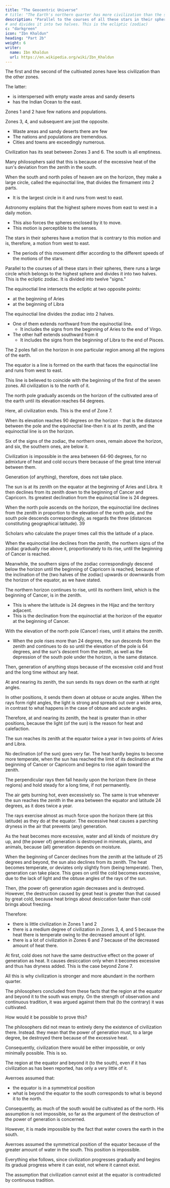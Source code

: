 ```yaml
---
title: "The Geocentric Universe"
# title: "The Earth's northern quarter has more civilization than the southern"
description: "Parallel to the courses of all these stars in their spheres, there runs a large circle which belongs to the highest sphere"
# and divides it into two halves. This is the ecliptic (zodiac)
c: "darkgreen"
icon: "Ibn Khaldun"
heading: "Part 2b"
weight: 6
writer:
  name: Ibn Khaldun
  url: https://en.wikipedia.org/wiki/Ibn_Khaldun
---
```




<!-- SUPPLEMENTARY NOTE TO THE SECOND PREFATORY DISCUSSION -->
The first and the second of the cultivated zones have less civilization than the other zones. 

The latter:
- is interspersed with empty waste areas and sandy deserts 
- has the Indian Ocean to the east.


Zones 1 and 2 have few nations and populations.

Zones 3, 4, and subsequent are just the opposite. 
- Waste areas and sandy deserts there are few
- The nations and populations are tremendous. 
- Cities and towns are exceedingly numerous. 

Civilization has its seat between Zones 3 and 6. The south is all emptiness. 

Many philosophers said that this is because of the excessive heat of the sun's deviation from the zenith in the south. 

<!-- Let us explain and prove this statement. The result will clarify the reason why civilization in the third and fourth zones
is so highly developed and extends also to the fifth, <sixth,> and seventh zones.
We say=  -->

When the south and north poles of heaven are on the horizon, they make a large circle, called the equinoctial line, that divides the firmament into 2 parts. 
- It is the largest circle in it and runs from west to east.

Astronomy explains that the highest sphere moves from east to west in a daily motion. 
- This also forces the spheres enclosed by it to move. 
- This motion is perceptible to the senses. 

The stars in their spheres have a motion that is contrary to this motion and is, therefore, a motion from west to east. 
- The periods of this movement differ according to the different speeds of the motions of the stars.

Parallel to the courses of all these stars in their spheres, there runs a large circle which belongs to the highest sphere and divides it into two halves. This is the ecliptic zodiac. It is divided into twelve "signs." 

The equinoctial line intersects the ecliptic at two opposite points:
- at the beginning of Aries
- at the beginning of Libra

The equinoctial line divides the zodiac into 2 halves.
- One of them extends northward from the equinoctial line.
  - It includes the signs from the beginning of Aries to the end of Virgo. 
- The other half extends southward from it 
  - It includes the signs from the beginning of Libra to the end of Pisces.

The 2 poles fall on the horizon in one particular region among all the regions of the earth.

The equator is a line is formed on the earth that faces the equinoctial line and runs from west to east.

This line is believed to coincide with the beginning of the first of the seven zones. All civilization is to the north of it.

The north pole gradually ascends on the horizon of the cultivated area of the earth until its elevation reaches 64 degrees.

Here, all civilization ends. This is the end of Zone 7.

When its elevation reaches 90 degrees on the horizon - that is the distance between the pole and the equinoctial line-then it is at its zenith, and the equinoctial line is on the horizon.

Six of the signs of the zodiac, the northern ones, remain above the horizon, and six, the southern ones, are below it. 

Civilization is impossible in the area between 64-90 degrees, for no admixture of heat and cold occurs there because of the great time interval between them. 

Generation (of anything), therefore, does not take place.

The sun is at its zenith on the equator at the beginning of Aries and Libra. It then declines from its zenith down to the beginning of Cancer and Capricorn. Its greatest declination from the equinoctial line is 24 degrees.

When the north pole ascends on the horizon, the equinoctial line declines from the zenith in proportion to the elevation of the north pole, and the south pole descends correspondingly, as regards the three (distances constituting geographical latitude). 39 

Scholars who calculate the prayer times call this the latitude of a place.

When the equinoctial line declines from the zenith, the northern signs of the zodiac gradually rise above it, proportionately to its rise, until the beginning of Cancer is reached.

Meanwhile, the southern signs of the zodiac correspondingly descend below the horizon until the beginning of Capricorn is reached, because of the inclination of the (two halves of the zodiac) upwards or downwards from the horizon of the equator, as we have stated. 

The northern horizon continues to rise, until its northern limit, which is the beginning of Cancer, is in the zenith.
- This is where the latitude is 24 degrees in the Hijaz and the territory adjacent. 
- This is the declination from the equinoctial at the horizon of the equator at the beginning of Cancer. 

With the elevation of the north pole (Cancer) rises, until it attains the zenith.
- When the pole rises more than 24 degrees, the sun descends from the zenith and continues to do so until the elevation of the pole is 64 degrees, and the sun's descent from the zenith, as well as the depression of the south pole under the horizon, is the same distance.

Then, generation of anything stops because of the excessive cold and frost and the long time without any heat.

At and nearing its zenith, the sun sends its rays down on the earth at right angles. 

In other positions, it sends them down at obtuse or acute angles. When the rays form right angles, the light is strong and spreads out over a wide area, in contrast to what happens in the case of obtuse and acute angles.

Therefore, at and nearing its zenith, the heat is greater than in other positions, because the light (of the sun) is the reason for heat and calefaction. 

The sun reaches its zenith at the equator twice a year in two points of Aries and Libra.

No declination (of the sun) goes very far. The heat hardly begins to become more temperate, when the sun has reached the limit of its declination at the beginning of Cancer or Capricorn and begins to rise again toward the zenith. 

The perpendicular rays then fall heavily upon the horizon there (in these regions) and hold steady for a long time, if not permanently. 

The air gets burning hot, even excessively so. The same is true whenever the sun reaches the zenith in the area between the equator and latitude 24 degrees, as it does twice a year. 

The rays exercise almost as much force upon the horizon there (at this latitude) as they do at the equator. The excessive heat causes a parching dryness in the air that prevents (any) generation. 

As the heat becomes more excessive, water and all kinds of moisture dry up, and (the power of) generation is destroyed in minerals, plants, and animals, because (all) generation depends on moisture.

When the beginning of Cancer declines from the zenith at the latitude of 25 degrees and beyond, the sun also declines from its zenith. The heat becomes temperate, or deviates only slightly from (being temperate). Then, generation can take
place. This goes on until the cold becomes excessive, due to the lack of light and the obtuse angles of the rays of the sun. 

Then, (the power of) generation again decreases and is destroyed. However, the destruction caused by great heat is greater than that caused by great cold, because heat brings about desiccation faster than cold brings about freezing.

Therefore:
- there is little civilization in Zones 1 and 2
- there is a medium degree of civilization in Zones 3, 4, and 5 because the heat there is temperate owing to the decreased amount of light.
- there is a lot of civilization in Zones 6 and 7 because of the decreased amount of heat there. 

At first, cold does not have the same destructive effect on the power of generation as heat. It causes desiccation only when it becomes excessive and thus has dryness added. This is the case beyond Zone 7. 

All this is why civilization is stronger and more abundant in the northern quarter. 

The philosophers concluded from these facts that the region at the equator and beyond it to the south was empty. On the strength of observation and continuous tradition, it was argued against them that (to the contrary) it was cultivated.

How would it be possible to prove this? 

The philosophers did not mean to entirely deny the existence of civilization there. Instead. they mean that the power of generation must, to a large degree, be destroyed there because of the excessive heat. 

Consequently, civilization there would be either impossible, or only minimally possible. This is so.

The region at the equator and beyond it (to the south), even if it has civilization as has been reported, has only a very little of it.

<!-- 41 42-->
Averroes assumed that:
- the equator is in a symmetrical position
- what is beyond the equator to the south corresponds to what is beyond it to the north. 

Consequently, as much of the south would be cultivated as of the north. His assumption is not impossible, so far as the argument of the destruction of the power of generation is concerned. 

<!-- as to the region south of the equator,  -->
However, it is made impossible by the fact that water covers the earth in the south.

<!-- , where the corresponding area in the north admits of generation.  -->

Averroes assumed the symmetrical position of the equator because of the greater amount of water in the south. This position is impossible. 

Everything else follows, since civilization progresses gradually and begins its gradual progress where it can exist, not where it cannot exist.

The assumption that civilization cannot exist at the equator is contradicted by continuous tradition. 

